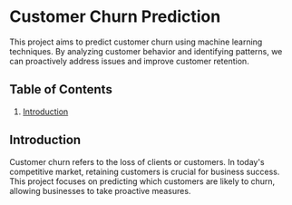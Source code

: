 # Customer Churn Prediction

This project aims to predict customer churn using machine learning techniques. By analyzing customer behavior and identifying patterns, we can proactively address issues and improve customer retention.

## Table of Contents

1. [Introduction](#introduction)

## Introduction

Customer churn refers to the loss of clients or customers. In today's competitive market, retaining customers is crucial for business success. This project focuses on predicting which customers are likely to churn, allowing businesses to take proactive measures.

